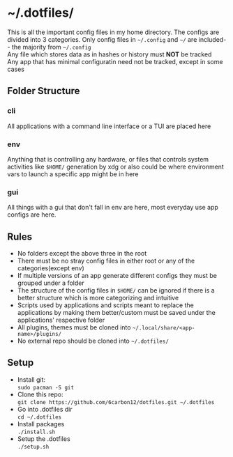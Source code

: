 # ~/.dotfiles/

This is all the important config files in my home directory. The configs are divided into 3 categories. Only config files in `~/.config` and `~/` are included--
the majority from `~/.config`  
Any file which stores data as in hashes or history must **NOT** be tracked  
Any app that has minimal configuratin need not be tracked, except in some cases

## Folder Structure

### cli

All applications with a command line interface or a TUI are placed here

### env

Anything that is controlling any hardware, or files that controls system activities like `$HOME/` generation by xdg or also could be where environment vars to launch a specific app might be in here

### gui

All things with a gui that don't fall in env are here, most everyday use app configs are here.

## Rules

- No folders except the above three in the root
- There must be no stray config files in either root or any of the categories(except env)
- If multiple versions of an app generate different configs they must be grouped under a folder
- The structure of the config files in `$HOME/` can be ignored if there is a better structure which is more categorizing and intuitive
- Scripts used by applications and scripts meant to replace the applications by making them better/custom must be saved under the applications' respective folder
- All plugins, themes must be cloned into `~/.local/share/<app-name>/plugins/`
- No external repo should be cloned into `~/.dotfiles/`

## Setup

- Install git: <br>
  `sudo pacman -S git`
- Clone this repo: <br>
  `git clone https://github.com/6carbon12/dotfiles.git ~/.dotfiles`
- Go into .dotfiles dir <br>
  `cd ~/.dotfiles`
- Install packages <br>
  `./install.sh`
- Setup the .dotfiles <br>
  `./setup.sh`
